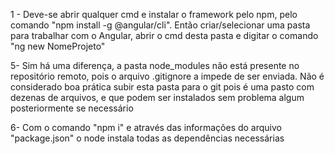 1 - Deve-se abrir qualquer cmd e instalar o framework pelo npm, pelo comando "npm install -g @angular/cli". Então criar/selecionar uma pasta para trabalhar com o Angular, abrir o cmd desta pasta e digitar o comando "ng new NomeProjeto"

5- Sim há uma diferença, a pasta node_modules não está presente no repositório remoto, pois o arquivo .gitignore a impede de ser enviada. Não é considerado boa prática subir esta pasta para o git pois é uma pasto com dezenas de arquivos, e que podem ser instalados sem problema algum posteriormente se necessário

6- Com o comando "npm i" e através das informações do arquivo "package.json" o node instala todas as dependências necessárias